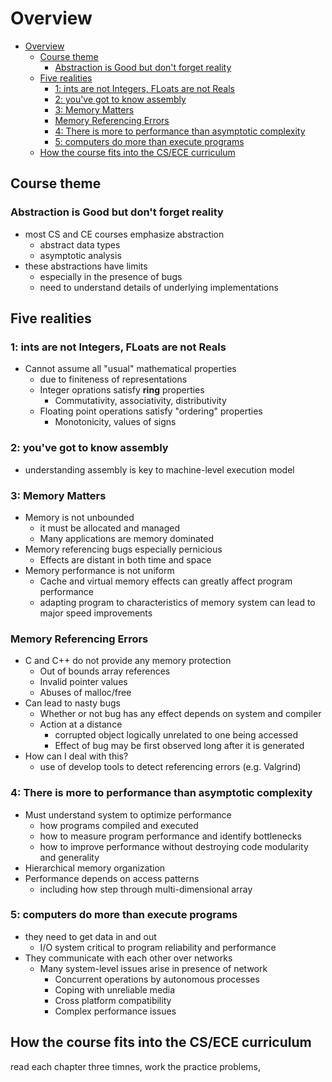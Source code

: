 # Overview
- [Overview](#overview)
  - [Course theme](#course-theme)
    - [Abstraction is Good but don't forget reality](#abstraction-is-good-but-dont-forget-reality)
  - [Five realities](#five-realities)
    - [1: ints are not Integers, FLoats are not Reals](#1-ints-are-not-integers-floats-are-not-reals)
    - [2: you've got to know assembly](#2-youve-got-to-know-assembly)
    - [3: Memory Matters](#3-memory-matters)
    - [Memory Referencing Errors](#memory-referencing-errors)
    - [4: There is more to performance than asymptotic complexity](#4-there-is-more-to-performance-than-asymptotic-complexity)
    - [5: computers do more than execute programs](#5-computers-do-more-than-execute-programs)
  - [How the course fits into the CS/ECE curriculum](#how-the-course-fits-into-the-csece-curriculum)

## Course theme
### Abstraction is Good but don't forget reality
- most CS and CE courses emphasize abstraction
  - abstract data types
  - asymptotic analysis
- these abstractions have limits
  - especially in the presence of bugs
  - need to understand details of underlying implementations

## Five realities
### 1: ints are not Integers, FLoats are not Reals
- Cannot assume all "usual" mathematical properties
  - due to finiteness of representations
  - Integer oprations satisfy **ring** properties
    - Commutativity, associativity, distributivity
  - Floating point operations satisfy "ordering" properties
    - Monotonicity, values of signs
    
### 2: you've got to know assembly 
- understanding assembly is key to machine-level execution model

### 3: Memory Matters
- Memory is not unbounded
  - it must be allocated and managed
  - Many applications are memory dominated
- Memory referencing bugs especially pernicious
  - Effects are distant in both time and space
- Memory performance is not uniform
  - Cache and virtual memory effects can greatly affect program performance
  - adapting program to characteristics of memory system can lead to major speed improvements
  
### Memory Referencing Errors
- C and C++ do not provide any memory protection
  - Out of bounds array references
  - Invalid pointer values
  - Abuses of malloc/free
- Can lead to nasty bugs
  - Whether or not bug has any effect depends on system and compiler
  - Action at a distance
    - corrupted object logically unrelated to one being accessed
    - Effect of bug may be first observed long after it is generated
- How can I deal with this?
  - use of develop tools to detect referencing errors (e.g. Valgrind)

### 4: There is more to performance than asymptotic complexity
- Must understand system to optimize performance
  - how programs compiled and executed
  - how to measure program performance and identify bottlenecks
  - how to improve performance without destroying code modularity and generality
- Hierarchical memory organization
- Performance depends on access patterns
  - including how step through multi-dimensional array

### 5: computers do more than execute programs
- they need to get data in and out
  - I/O system critical to program reliability and performance
- They communicate with each other over networks
  - Many system-level issues arise in presence of network
    - Concurrent operations by autonomous processes
    - Coping with unreliable media
    - Cross platform compatibility
    - Complex performance issues

## How the course fits into the CS/ECE curriculum

read each chapter three timnes, work the practice problems, 